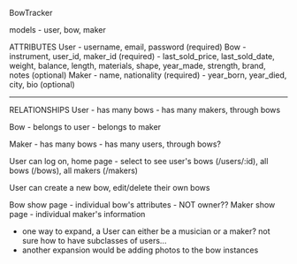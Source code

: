 BowTracker

models - user, bow, maker

ATTRIBUTES
User    - username, email, password (required)
Bow     - instrument, user_id, maker_id (required)
        - last_sold_price, last_sold_date, weight, balance, length, materials, shape, year_made, strength, brand, notes (optional)
Maker   - name, nationality (required)
        - year_born, year_died, city, bio (optional)

_____
RELATIONSHIPS
User    - has many bows
        - has many makers, through bows

Bow     - belongs to user
        - belongs to maker

Maker   - has many bows
        - has many users, through bows?


User can log on, home page - select to see user's bows (/users/:id), all bows (/bows), all makers (/makers)

User can create a new bow, edit/delete their own bows

Bow show page - individual bow's attributes - NOT owner??
Maker show page - individual maker's information


- one way to expand, a User can either be a musician or a maker? not sure how to have subclasses of users...
- another expansion would be adding photos to the bow instances
